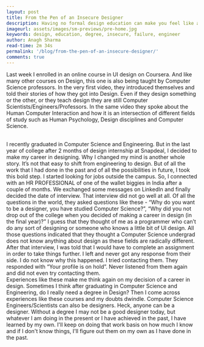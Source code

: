 ```yaml
---
layout: post
title: From the Pen of an Insecure Designer
description: Having no formal design education can make you feel like an impostor sometimes. You might feel like you don't know anything in design field even after having years of experience. I've had some experiences in the past which make me ponder over my decision of a career in design after graduating in Computer Science and Engineering. Find out more in the article.
imageurl: assets/images/sm-previews/pre-home.jpg
keywords: design, education, degree, insecure, failure, engineer
author: Anagh Sharma
read-time: 2m 34s
permalink: '/blog/from-the-pen-of-an-insecure-designer/'
comments: true
---
```


Last week I enrolled in an online course in UI design on Coursera. And like many other courses on Design, this one is also being taught by Computer Science professors. In the very first video, they introduced themselves and told their stories of how they got into Design. Even if they design something or the other, or they teach design they are still Computer Scientists/Engineers/Professors. In the same video they spoke about the Human Computer Interaction and how it is an intersection of different fields of study such as Human Psychology, Design disciplines and Computer Science. 

<br/>
I recently graduated in Computer Science and Engineering. But in the last year of college after 2 months of design internship at Snapdeal, I decided to make my career in designing. Why I changed my mind is another whole story. It’s not that easy to shift from engineering to design. But of all the work that I had done in the past and of all the possibilities in future, I took this bold step. I started looking for jobs outside the campus. So, I connected with an HR PROFESSIONAL of one of the wallet biggies in India after a couple of months. We exchanged some messages on LinkedIn and finally decided the date of interview. That interview did not go well at all. Of all the questions in the world, they asked questions like these - “Why do you want to be a designer, you have studied Computer Science?”, “Why did you not drop out of the college when you decided of making a career in design (in the final year)?” I guess that they thought of me as a programmer who can’t do any sort of designing or someone who knows a little bit of UI design. All those questions indicated that they thought a Computer Science undergrad does not know anything about design as these fields are radically different. After that interview, I was told that I would have to complete an assignment in order to take things further. I left and never got any response from their side. I do not know why this happened. I tried contacting them. They responded with “Your profile is on hold”. Never listened from them again and did not even try contacting them.

<br/>
Experiences like these make me think again on my decision of a career in design. Sometimes I think after graduating in Computer Science and Engineering, do I really need a degree in Design? Then I come across experiences like these courses and my doubts dwindle. Computer Science Engineers/Scientists can also be designers. Heck, anyone can be a designer. Without a degree I may not be a good designer today, but whatever I am doing in the present or I have achieved in the past, I have learned by my own. I'll keep on doing that work basis on how much I know and if I don't know things, I'll figure out them on my own as I have done in the past.